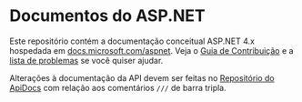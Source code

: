 # <a name="aspnet-docs"></a>Documentos do ASP.NET

Este repositório contém a documentação conceitual ASP.NET 4.x hospedada em [docs.microsoft.com/aspnet](https://docs.microsoft.com/aspnet). Veja o [Guia de Contribuição](CONTRIBUTING.md) e a [lista de problemas](https://github.com/dotnet/AspNetDocs/issues) se você quiser ajudar.

Alterações à documentação da API devem ser feitas no [Repositório do ApiDocs](https://github.com/aspnet/ApiDocs) com relação aos comentários `///` de barra tripla.
